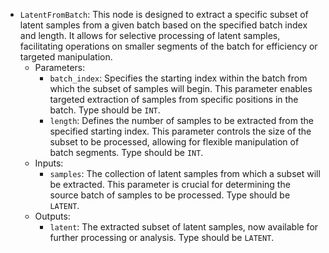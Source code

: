 - `LatentFromBatch`: This node is designed to extract a specific subset of latent samples from a given batch based on the specified batch index and length. It allows for selective processing of latent samples, facilitating operations on smaller segments of the batch for efficiency or targeted manipulation.
    - Parameters:
        - `batch_index`: Specifies the starting index within the batch from which the subset of samples will begin. This parameter enables targeted extraction of samples from specific positions in the batch. Type should be `INT`.
        - `length`: Defines the number of samples to be extracted from the specified starting index. This parameter controls the size of the subset to be processed, allowing for flexible manipulation of batch segments. Type should be `INT`.
    - Inputs:
        - `samples`: The collection of latent samples from which a subset will be extracted. This parameter is crucial for determining the source batch of samples to be processed. Type should be `LATENT`.
    - Outputs:
        - `latent`: The extracted subset of latent samples, now available for further processing or analysis. Type should be `LATENT`.
